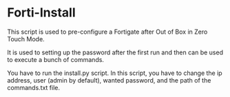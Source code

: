 # Forti-Install

This script is used to pre-configure a Fortigate after Out of Box in Zero Touch Mode.

It is used to setting up the password after the first run and then can be used to execute a bunch of commands.

You have to run the install.py script. In this script, you have to change the ip address, user (admin by default), wanted password, and the path of the commands.txt file.
